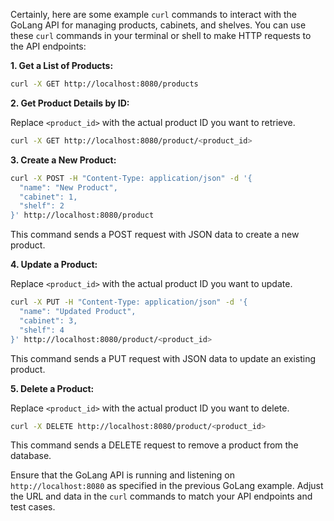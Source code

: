 Certainly, here are some example `curl` commands to interact with the GoLang API for managing products, cabinets, and shelves. You can use these `curl` commands in your terminal or shell to make HTTP requests to the API endpoints:

**1. Get a List of Products:**

```bash
curl -X GET http://localhost:8080/products
```

**2. Get Product Details by ID:**

Replace `<product_id>` with the actual product ID you want to retrieve.

```bash
curl -X GET http://localhost:8080/product/<product_id>
```

**3. Create a New Product:**

```bash
curl -X POST -H "Content-Type: application/json" -d '{
  "name": "New Product",
  "cabinet": 1,
  "shelf": 2
}' http://localhost:8080/product
```

This command sends a POST request with JSON data to create a new product.

**4. Update a Product:**

Replace `<product_id>` with the actual product ID you want to update.

```bash
curl -X PUT -H "Content-Type: application/json" -d '{
  "name": "Updated Product",
  "cabinet": 3,
  "shelf": 4
}' http://localhost:8080/product/<product_id>
```

This command sends a PUT request with JSON data to update an existing product.

**5. Delete a Product:**

Replace `<product_id>` with the actual product ID you want to delete.

```bash
curl -X DELETE http://localhost:8080/product/<product_id>
```

This command sends a DELETE request to remove a product from the database.

Ensure that the GoLang API is running and listening on `http://localhost:8080` as specified in the previous GoLang example. Adjust the URL and data in the `curl` commands to match your API endpoints and test cases.
